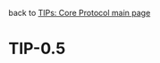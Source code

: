 back to [TIPs: Core Protocol main page](https://github.com/wds4/tapestry-protocol/blob/main/tips/core-protocol/README.md)

TIP-0.5
=====

